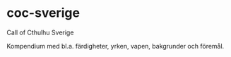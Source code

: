 # coc-sverige
Call of Cthulhu Sverige

Kompendium med bl.a. färdigheter, yrken, vapen, bakgrunder och föremål.
